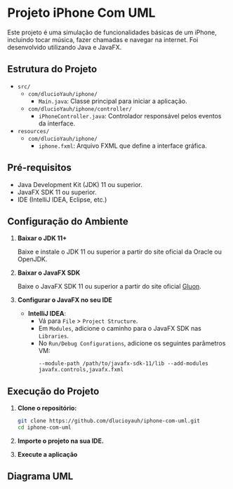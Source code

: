 # Projeto iPhone Com UML

Este projeto é uma simulação de funcionalidades básicas de um iPhone, incluindo tocar música, fazer chamadas e navegar na internet. Foi desenvolvido utilizando Java e JavaFX.

## Estrutura do Projeto

- `src/`
  - `com/dlucioYauh/iphone/`
    - `Main.java`: Classe principal para iniciar a aplicação.
  - `com/dlucioYauh/iphone/controller/`
    - `iPhoneController.java`: Controlador responsável pelos eventos da interface.
- `resources/`
  - `com/dlucioYauh/iphone/`
    - `iphone.fxml`: Arquivo FXML que define a interface gráfica.


## Pré-requisitos

- Java Development Kit (JDK) 11 ou superior.
- JavaFX SDK 11 ou superior.
- IDE (IntelliJ IDEA, Eclipse, etc.)

## Configuração do Ambiente

1. **Baixar o JDK 11+**

   Baixe e instale o JDK 11 ou superior a partir do site oficial da Oracle ou OpenJDK.

2. **Baixar o JavaFX SDK**

   Baixe o JavaFX SDK 11 ou superior a partir do site oficial [Gluon](https://gluonhq.com/products/javafx/).

3. **Configurar o JavaFX no seu IDE**

   - **IntelliJ IDEA**:
     - Vá para `File` > `Project Structure`.
     - Em `Modules`, adicione o caminho para o JavaFX SDK nas `Libraries`.
     - No `Run/Debug Configurations`, adicione os seguintes parâmetros VM:
       ```
       --module-path /path/to/javafx-sdk-11/lib --add-modules javafx.controls,javafx.fxml
       ```

## Execução do Projeto

1. **Clone o repositório:**

   ```sh
   git clone https://github.com/dlucioyauh/iphone-com-uml.git
   cd iphone-com-uml
   ```

2. **Importe o projeto na sua IDE.**

3. **Execute a aplicação**

## Diagrama UML






